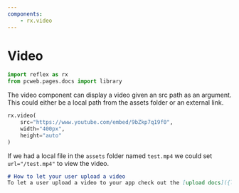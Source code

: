 ```yaml
---
components:
    - rx.video
---
```


# Video

```python exec
import reflex as rx
from pcweb.pages.docs import library
```

The video component can display a video given an src path as an argument. This could either be a local path from the assets folder or an external link.

```python demo
rx.video(
    src="https://www.youtube.com/embed/9bZkp7q19f0",
    width="400px",
    height="auto"
)
```

If we had a local file in the `assets` folder named `test.mp4` we could set `url="/test.mp4"` to view the video.


```md alert info
# How to let your user upload a video
To let a user upload a video to your app check out the [upload docs]({library.forms.upload.path}).
```
